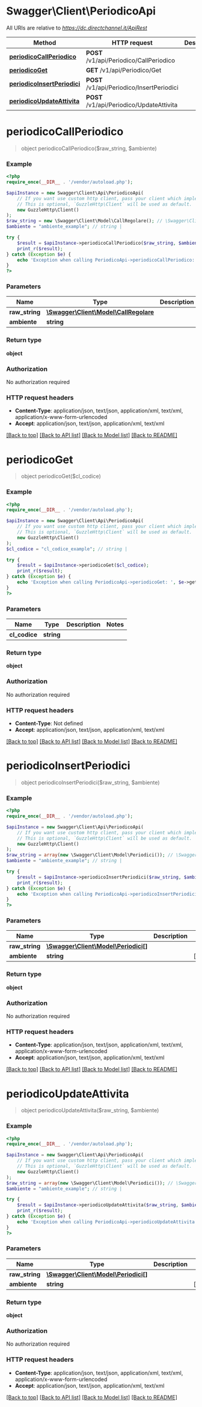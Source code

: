 # Swagger\Client\PeriodicoApi

All URIs are relative to *https://dc.directchannel.it/ApiRest*

Method | HTTP request | Description
------------- | ------------- | -------------
[**periodicoCallPeriodico**](PeriodicoApi.md#periodicoCallPeriodico) | **POST** /v1/api/Periodico/CallPeriodico | 
[**periodicoGet**](PeriodicoApi.md#periodicoGet) | **GET** /v1/api/Periodico/Get | 
[**periodicoInsertPeriodici**](PeriodicoApi.md#periodicoInsertPeriodici) | **POST** /v1/api/Periodico/InsertPeriodici | 
[**periodicoUpdateAttivita**](PeriodicoApi.md#periodicoUpdateAttivita) | **POST** /v1/api/Periodico/UpdateAttivita | 


# **periodicoCallPeriodico**
> object periodicoCallPeriodico($raw_string, $ambiente)



### Example
```php
<?php
require_once(__DIR__ . '/vendor/autoload.php');

$apiInstance = new Swagger\Client\Api\PeriodicoApi(
    // If you want use custom http client, pass your client which implements `GuzzleHttp\ClientInterface`.
    // This is optional, `GuzzleHttp\Client` will be used as default.
    new GuzzleHttp\Client()
);
$raw_string = new \Swagger\Client\Model\CallRegolare(); // \Swagger\Client\Model\CallRegolare | 
$ambiente = "ambiente_example"; // string | 

try {
    $result = $apiInstance->periodicoCallPeriodico($raw_string, $ambiente);
    print_r($result);
} catch (Exception $e) {
    echo 'Exception when calling PeriodicoApi->periodicoCallPeriodico: ', $e->getMessage(), PHP_EOL;
}
?>
```

### Parameters

Name | Type | Description  | Notes
------------- | ------------- | ------------- | -------------
 **raw_string** | [**\Swagger\Client\Model\CallRegolare**](../Model/CallRegolare.md)|  |
 **ambiente** | **string**|  | [optional]

### Return type

**object**

### Authorization

No authorization required

### HTTP request headers

 - **Content-Type**: application/json, text/json, application/xml, text/xml, application/x-www-form-urlencoded
 - **Accept**: application/json, text/json, application/xml, text/xml

[[Back to top]](#) [[Back to API list]](../../README.md#documentation-for-api-endpoints) [[Back to Model list]](../../README.md#documentation-for-models) [[Back to README]](../../README.md)

# **periodicoGet**
> object periodicoGet($cl_codice)



### Example
```php
<?php
require_once(__DIR__ . '/vendor/autoload.php');

$apiInstance = new Swagger\Client\Api\PeriodicoApi(
    // If you want use custom http client, pass your client which implements `GuzzleHttp\ClientInterface`.
    // This is optional, `GuzzleHttp\Client` will be used as default.
    new GuzzleHttp\Client()
);
$cl_codice = "cl_codice_example"; // string | 

try {
    $result = $apiInstance->periodicoGet($cl_codice);
    print_r($result);
} catch (Exception $e) {
    echo 'Exception when calling PeriodicoApi->periodicoGet: ', $e->getMessage(), PHP_EOL;
}
?>
```

### Parameters

Name | Type | Description  | Notes
------------- | ------------- | ------------- | -------------
 **cl_codice** | **string**|  |

### Return type

**object**

### Authorization

No authorization required

### HTTP request headers

 - **Content-Type**: Not defined
 - **Accept**: application/json, text/json, application/xml, text/xml

[[Back to top]](#) [[Back to API list]](../../README.md#documentation-for-api-endpoints) [[Back to Model list]](../../README.md#documentation-for-models) [[Back to README]](../../README.md)

# **periodicoInsertPeriodici**
> object periodicoInsertPeriodici($raw_string, $ambiente)



### Example
```php
<?php
require_once(__DIR__ . '/vendor/autoload.php');

$apiInstance = new Swagger\Client\Api\PeriodicoApi(
    // If you want use custom http client, pass your client which implements `GuzzleHttp\ClientInterface`.
    // This is optional, `GuzzleHttp\Client` will be used as default.
    new GuzzleHttp\Client()
);
$raw_string = array(new \Swagger\Client\Model\Periodici()); // \Swagger\Client\Model\Periodici[] | 
$ambiente = "ambiente_example"; // string | 

try {
    $result = $apiInstance->periodicoInsertPeriodici($raw_string, $ambiente);
    print_r($result);
} catch (Exception $e) {
    echo 'Exception when calling PeriodicoApi->periodicoInsertPeriodici: ', $e->getMessage(), PHP_EOL;
}
?>
```

### Parameters

Name | Type | Description  | Notes
------------- | ------------- | ------------- | -------------
 **raw_string** | [**\Swagger\Client\Model\Periodici[]**](../Model/Periodici.md)|  |
 **ambiente** | **string**|  | [optional]

### Return type

**object**

### Authorization

No authorization required

### HTTP request headers

 - **Content-Type**: application/json, text/json, application/xml, text/xml, application/x-www-form-urlencoded
 - **Accept**: application/json, text/json, application/xml, text/xml

[[Back to top]](#) [[Back to API list]](../../README.md#documentation-for-api-endpoints) [[Back to Model list]](../../README.md#documentation-for-models) [[Back to README]](../../README.md)

# **periodicoUpdateAttivita**
> object periodicoUpdateAttivita($raw_string, $ambiente)



### Example
```php
<?php
require_once(__DIR__ . '/vendor/autoload.php');

$apiInstance = new Swagger\Client\Api\PeriodicoApi(
    // If you want use custom http client, pass your client which implements `GuzzleHttp\ClientInterface`.
    // This is optional, `GuzzleHttp\Client` will be used as default.
    new GuzzleHttp\Client()
);
$raw_string = array(new \Swagger\Client\Model\Periodici()); // \Swagger\Client\Model\Periodici[] | 
$ambiente = "ambiente_example"; // string | 

try {
    $result = $apiInstance->periodicoUpdateAttivita($raw_string, $ambiente);
    print_r($result);
} catch (Exception $e) {
    echo 'Exception when calling PeriodicoApi->periodicoUpdateAttivita: ', $e->getMessage(), PHP_EOL;
}
?>
```

### Parameters

Name | Type | Description  | Notes
------------- | ------------- | ------------- | -------------
 **raw_string** | [**\Swagger\Client\Model\Periodici[]**](../Model/Periodici.md)|  |
 **ambiente** | **string**|  | [optional]

### Return type

**object**

### Authorization

No authorization required

### HTTP request headers

 - **Content-Type**: application/json, text/json, application/xml, text/xml, application/x-www-form-urlencoded
 - **Accept**: application/json, text/json, application/xml, text/xml

[[Back to top]](#) [[Back to API list]](../../README.md#documentation-for-api-endpoints) [[Back to Model list]](../../README.md#documentation-for-models) [[Back to README]](../../README.md)

